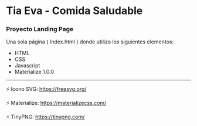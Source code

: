 # Tia Eva - Comida Saludable

### Proyecto Landing Page 

Una sola página ( Index.html ) donde utilizo los siguientes elementos:

- HTML
- CSS
- Javascript
- Materialize 1.0.0

---

:zap: Icono SVG: https://freesvg.org/

:zap: Materialize: https://materializecss.com/

:zap: TinyPNG: https://tinypng.com/


